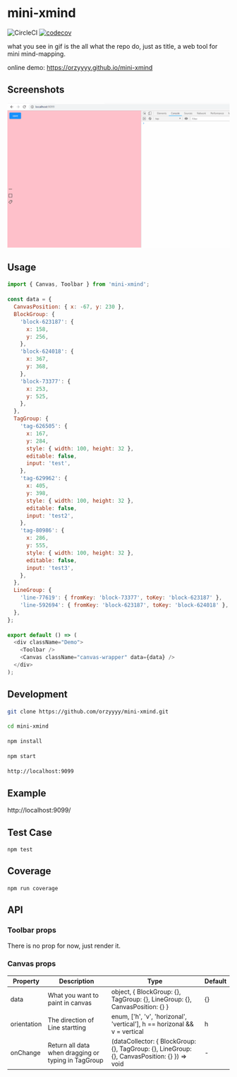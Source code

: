 # mini-xmind

![CircleCI](https://img.shields.io/circleci/project/github/orzyyyy/mini-xmind/master.svg)
[![codecov](https://codecov.io/gh/orzyyyy/mini-xmind/branch/master/graph/badge.svg)](https://codecov.io/gh/orzyyyy/mini-xmind)

what you see in gif is the all what the repo do, just as title, a web tool for mini mind-mapping.

online demo: https://orzyyyy.github.io/mini-xmind

## Screenshots

![img](./docs/assets/demo.gif)

## Usage

```javascript
import { Canvas, Toolbar } from 'mini-xmind';

const data = {
  CanvasPosition: { x: -67, y: 230 },
  BlockGroup: {
    'block-623187': {
      x: 158,
      y: 256,
    },
    'block-624018': {
      x: 367,
      y: 368,
    },
    'block-73377': {
      x: 253,
      y: 525,
    },
  },
  TagGroup: {
    'tag-626505': {
      x: 167,
      y: 284,
      style: { width: 100, height: 32 },
      editable: false,
      input: 'test',
    },
    'tag-629962': {
      x: 405,
      y: 398,
      style: { width: 100, height: 32 },
      editable: false,
      input: 'test2',
    },
    'tag-80986': {
      x: 286,
      y: 555,
      style: { width: 100, height: 32 },
      editable: false,
      input: 'test3',
    },
  },
  LineGroup: {
    'line-77619': { fromKey: 'block-73377', toKey: 'block-623187' },
    'line-592694': { fromKey: 'block-623187', toKey: 'block-624018' },
  },
};

export default () => (
  <div className="Demo">
    <Toolbar />
    <Canvas className="canvas-wrapper" data={data} />
  </div>
);
```

## Development

```bash
git clone https://github.com/orzyyyy/mini-xmind.git

cd mini-xmind

npm install

npm start

http://localhost:9099
```

## Example

http://localhost:9099/

## Test Case

```
npm test
```

## Coverage

```
npm run coverage
```

## API

### Toolbar props

There is no prop for now, just render it.

### Canvas props

| Property    | Description                                         | Type                                                                                         | Default |
| ----------- | --------------------------------------------------- | -------------------------------------------------------------------------------------------- | ------- |
| data        | What you want to paint in canvas                    | object, { BlockGroup: {}, TagGroup: {}, LineGroup: {}, CanvasPosition: {} }                  | {}      |
| orientation | The direction of Line startting                     | enum, ['h', 'v', 'horizonal', 'vertical'], h == horizonal && v = vertical                    | h       |
| onChange    | Return all data when dragging or typing in TagGroup | (dataCollector: { BlockGroup: {}, TagGroup: {}, LineGroup: {}, CanvasPosition: {} }) => void | -       |
